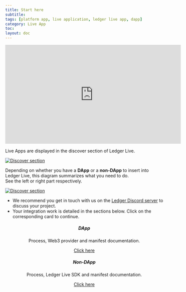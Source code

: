 ```yaml
---
title: Start here
subtitle:
tags: [platform app, live application, ledger live app, dapp]
category: Live App
toc: 
layout: doc
---
```


<div class="uk-text-center">
  <iframe width="560" height="315" src="https://www.youtube.com/embed/L6dGYsevRxc?controls=0" title="YouTube video player" frameborder="0" allow="accelerometer; autoplay; clipboard-write; encrypted-media; gyroscope; picture-in-picture" allowfullscreen></iframe>
</div>

Live Apps are displayed in the discover section of Ledger Live.    

<!---- image ---->
[![Discover section](../images/discover-section.jpg)](../images/discover-section.jpg)     
<!--------------->
   
    
Depending on whether you have a **DApp** or a **non-DApp** to insert into Ledger Live, this diagram summarizes what you need to do.  
See the left or right part respectively. 

<!---- image ---->
[![Discover section](../images/live-app.jpg)](../images/live-app.jpg)     
<!--------------->

- We recommend you get in touch with us on the [Ledger Discord server](https://discord.gg/Ledger) to discuss your project.  
- Your integration work is detailed in the sections below. Click on the corresponding card to continue.  

<div style="text-align:center;">
  <div class="row justify-content-around">
    <div class="col">
      <div class="card">
        <div class="card-body">
          <h5 class="card-title">DApp</h5>
          <p class="card-text">Process, Web3 provider and manifest documentation.</p>
          <a href="../../dapp/process" class="btn btn-primary">Click here</a>
        </div>
      </div>
    </div>
    <div class="col">
      <div class="card">
        <div class="card-body">
          <h5 class="card-title">Non-DApp</h5>
          <p class="card-text">Process, Ledger Live SDK and manifest documentation.</p>
          <a href="../../platform-app/introduction" class="btn btn-primary">Click here</a>
        </div>
      </div>
    </div>
  </div>
</div>